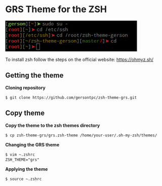 # GRS Theme for the ZSH
![alt text](https://github.com/gersontpc/zsh-theme-grs/blob/master/grs_theme_preview.png?raw=true)


To install zsh follow the steps on the official website: https://ohmyz.sh/

## Getting the theme
**Cloning repository**
```
$ git clone https://github.com/gersontpc/zsh-theme-grs.git
```
## Copy theme 
**Copy the theme to the zsh themes directory**
```
$ cp zsh-theme-grs/grs.zsh-theme /home/your-user/.oh-my-zsh/themes/
```
**Changing the GRS theme**
```
$ vim ~.zshrc
ZSH_THEME="grs"
```
**Applying the theme**
```
$ source ~.zshrc
```

